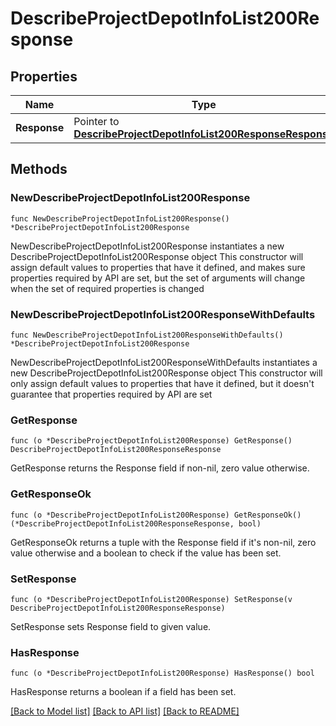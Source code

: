 # DescribeProjectDepotInfoList200Response

## Properties

Name | Type | Description | Notes
------------ | ------------- | ------------- | -------------
**Response** | Pointer to [**DescribeProjectDepotInfoList200ResponseResponse**](DescribeProjectDepotInfoList200ResponseResponse.md) |  | [optional] 

## Methods

### NewDescribeProjectDepotInfoList200Response

`func NewDescribeProjectDepotInfoList200Response() *DescribeProjectDepotInfoList200Response`

NewDescribeProjectDepotInfoList200Response instantiates a new DescribeProjectDepotInfoList200Response object
This constructor will assign default values to properties that have it defined,
and makes sure properties required by API are set, but the set of arguments
will change when the set of required properties is changed

### NewDescribeProjectDepotInfoList200ResponseWithDefaults

`func NewDescribeProjectDepotInfoList200ResponseWithDefaults() *DescribeProjectDepotInfoList200Response`

NewDescribeProjectDepotInfoList200ResponseWithDefaults instantiates a new DescribeProjectDepotInfoList200Response object
This constructor will only assign default values to properties that have it defined,
but it doesn't guarantee that properties required by API are set

### GetResponse

`func (o *DescribeProjectDepotInfoList200Response) GetResponse() DescribeProjectDepotInfoList200ResponseResponse`

GetResponse returns the Response field if non-nil, zero value otherwise.

### GetResponseOk

`func (o *DescribeProjectDepotInfoList200Response) GetResponseOk() (*DescribeProjectDepotInfoList200ResponseResponse, bool)`

GetResponseOk returns a tuple with the Response field if it's non-nil, zero value otherwise
and a boolean to check if the value has been set.

### SetResponse

`func (o *DescribeProjectDepotInfoList200Response) SetResponse(v DescribeProjectDepotInfoList200ResponseResponse)`

SetResponse sets Response field to given value.

### HasResponse

`func (o *DescribeProjectDepotInfoList200Response) HasResponse() bool`

HasResponse returns a boolean if a field has been set.


[[Back to Model list]](../README.md#documentation-for-models) [[Back to API list]](../README.md#documentation-for-api-endpoints) [[Back to README]](../README.md)


